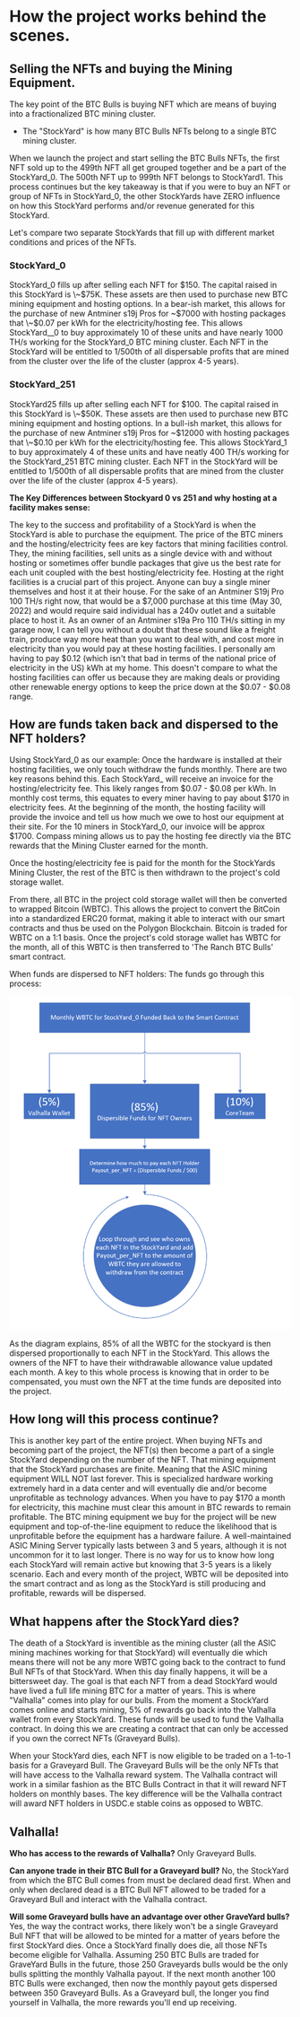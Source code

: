 # How the project works behind the scenes.

## Selling the NFTs and buying the Mining Equipment.&#x20;

The key point of the BTC Bulls is buying NFT which are means of buying into a fractionalized BTC mining cluster.

* The "StockYard" is how many BTC Bulls NFTs belong to a single BTC mining cluster.&#x20;

When we launch the project and start selling the BTC Bulls NFTs, the first NFT sold up to the 499th NFT all get grouped together and be a part of the StockYard\_0. The 500th NFT up to 999th NFT belongs to StockYard1. This process continues but the key takeaway is that if you were to buy an NFT or group of NFTs in StockYard\_0, the other StockYards have ZERO influence on how this StockYard performs and/or revenue generated for this StockYard.

Let's compare two separate StockYards that fill up with different market conditions and prices of the NFTs. &#x20;

### StockYard\_0

StockYard_0 fills up after selling each NFT for $150. The capital raised in this StockYard is \~$75K. These assets are then used to purchase new BTC mining equipment and hosting options. In a bear-ish market, this allows for the purchase of new Antminer s19j Pros for \~$7000 with hosting packages that \~$0.07 per kWh for the electricity/hosting fee. This allows StockYard\__0 to buy approximately 10 of these units and have nearly 1000 TH/s working for the StockYard\_0 BTC mining cluster. Each NFT in the StockYard will be entitled to 1/500th of all dispersable profits that are mined from the cluster over the life of the cluster (approx 4-5 years).  &#x20;

### StockYard\_251

StockYard25 fills up after selling each NFT for $100. The capital raised in this StockYard is \~$50K. These assets are then used to purchase new BTC mining equipment and hosting options. In a bull-ish market, this allows for the purchase of new Antminer s19j Pros for \~$12000 with hosting packages that \~$0.10 per kWh for the electricity/hosting fee. This allows StockYard\_1 to buy approximately 4 of these units and have neatly 400 TH/s working for the StockYard\_251 BTC mining cluster. Each NFT in the StockYard will be entitled to 1/500th of all dispersable profits that are mined from the cluster over the life of the cluster (approx 4-5 years).  &#x20;



**The Key Differences between Stockyard 0 vs 251 and why hosting at a facility makes sense:**

The key to the success and profitability of a StockYard is when the StockYard is able to purchase the equipment. The price of the BTC miners and the hosting/electricity fees are key factors that mining facilities control. They, the mining facilities, sell units as a single device with and without hosting or sometimes offer bundle packages that give us the best rate for each unit coupled with the best hosting/electricity fee. Hosting at the right facilities is a crucial part of this project. Anyone can buy a single miner themselves and host it at their house. For the sake of an Antminer S19j Pro 100 TH/s right now, that would be a $7,000 purchase at this time (May 30, 2022) and would require said individual has a 240v outlet and a suitable place to host it. As an owner of an Antminer s19a Pro 110 TH/s sitting in my garage now, I can tell you without a doubt that these sound like a freight train, produce way more heat than you want to deal with, and cost more in electricity than you would pay at these hosting facilities. I personally am having to pay $0.12 (which isn't that bad in terms of the national price of electricity in the US) kWh at my home. This doesn't compare to what the hosting facilities can offer us because they are making deals or providing other renewable energy options to keep the price down at the $0.07 - $0.08 range. &#x20;

## How are funds taken back and dispersed to the NFT holders?

Using StockYard_0 as our example: Once the hardware is installed at their hosting facilities, we only touch withdraw the funds monthly. There are two key reasons behind this. Each StockYard_ will receive an invoice for the hosting/electricity fee. This likely ranges from $0.07 - $0.08 per kWh. In monthly cost terms, this equates to every miner having to pay about $170 in electricity fees. At the beginning of the month, the hosting facility will provide the invoice and tell us how much we owe to host our equipment at their site. For the 10 miners in StockYard\_0, our invoice will be approx $1700. Compass mining allows us to pay the hosting fee directly via the BTC rewards that the Mining Cluster earned for the month.&#x20;

Once the hosting/electricity fee is paid for the month for the StockYards Mining Cluster, the rest of the BTC is then withdrawn to the project's cold storage wallet.&#x20;

From there, all BTC in the project cold storage wallet will then be converted to wrapped Bitcoin (WBTC). This allows the project to convert the BitCoin into a standardized ERC20 format, making it able to interact with our smart contracts and thus be used on the Polygon Blockchain. Bitcoin is traded for WBTC on a 1:1 basis. Once the project's cold storage wallet has WBTC for the month, all of this WBTC is then transferred to 'The Ranch BTC Bulls' smart contract.

When funds are dispersed to NFT holders: The funds go through this process:

![](<../../.gitbook/assets/image (8).png>)

As the diagram explains, 85% of all the WBTC for the stockyard is then dispersed proportionally to each NFT in the StockYard. This allows the owners of the NFT to have their withdrawable allowance value updated each month. A key to this whole process is knowing that in order to be compensated, you must own the NFT at the time funds are deposited into the project.&#x20;



## How long will this process continue?&#x20;

This is another key part of the entire project. When buying NFTs and becoming part of the project, the NFT(s) then become a part of a single StockYard depending on the number of the NFT. That mining equipment that the StockYard purchases are finite. Meaning that the ASIC mining equipment WILL NOT last forever. This is specialized hardware working extremely hard in a data center and will eventually die and/or become unprofitable as technology advances. When you have to pay $170 a month for electricity, this machine must clear this amount in BTC rewards to remain profitable. The BTC mining equipment we buy for the project will be new equipment and top-of-the-line equipment to reduce the likelihood that is unprofitable before the equipment has a hardware failure. A well-maintained ASIC Mining Server typically lasts between 3 and 5 years, although it is not uncommon for it to last longer. There is no way for us to know how long each StockYard will remain active but knowing that 3-5 years is a likely scenario. Each and every month of the project, WBTC will be deposited into the smart contract and as long as the StockYard is still producing and profitable, rewards will be dispersed.



## What happens after the StockYard dies?

The death of a StockYard is inventible as the mining cluster (all the ASIC mining machines working for that StockYard) will eventually die which means there will not be any more WBTC going back to the contract to fund Bull NFTs of that StockYard. When this day finally happens, it will be a bittersweet day. The goal is that each NFT from a dead StockYard would have lived a full life mining BTC for a matter of years. This is where "Valhalla" comes into play for our bulls. From the moment a StockYard comes online and starts mining, 5% of rewards go back into the Valhalla wallet from every StockYard. These funds will be used to fund the Valhalla contract. In doing this we are creating a contract that can only be accessed if you own the correct NFTs (Graveyard Bulls).&#x20;

When your StockYard dies, each NFT is now eligible to be traded on a 1-to-1 basis for a Graveyard Bull. The Graveyard Bulls will be the only NFTs that will have access to the Valhalla reward system.  The Valhalla contract will work in a similar fashion as the BTC Bulls Contract in that it will reward NFT holders on monthly bases. The key difference will be the Valhalla contract will award NFT holders in USDC.e stable coins as opposed to WBTC.&#x20;

## Valhalla!

**Who has access to the rewards of Valhalla?** Only Graveyard Bulls.&#x20;

**Can anyone trade in their BTC Bull for a Graveyard bull?** No, the StockYard from which the BTC Bull comes from must be declared dead first. When and only when declared dead is a BTC Bull NFT allowed to be traded for a Graveyard Bull and interact with the Valhalla contract.

**Will some Graveyard bulls have an advantage over other GraveYard bulls?**  Yes, the way the contract works, there likely won't be a single Graveyard Bull NFT that will be allowed to be minted for a matter of years before the first StockYard dies. Once a StockYard finally does die, all those NFTs become eligible for Valhalla. Assuming 250 BTC Bulls are traded for GraveYard Bulls in the future, those 250 Graveyards bulls would be the only bulls splitting the monthly Valhalla payout. If the next month another 100 BTC Bulls were exchanged, then now the monthly payout gets dispersed between 350 Graveyard Bulls. As a Graveyard bull, the longer you find yourself in Valhalla, the more rewards you'll end up receiving. &#x20;



